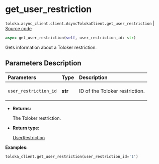 # get_user_restriction
`toloka.async_client.client.AsyncTolokaClient.get_user_restriction` | [Source code](https://github.com/Toloka/toloka-kit/blob/v1.2.0.post1/src/async_client/client.py#L0)

```python
async get_user_restriction(self, user_restriction_id: str)
```

Gets information about a Toloker restriction.

## Parameters Description

| Parameters | Type | Description |
| :----------| :----| :-----------|
`user_restriction_id`|**str**|<p>ID of the Toloker restriction.</p>

* **Returns:**

  The Toloker restriction.

* **Return type:**

  [UserRestriction](toloka.client.user_restriction.UserRestriction.md)

**Examples:**


```python
toloka_client.get_user_restriction(user_restriction_id='1')
```
